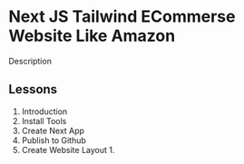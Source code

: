 # Next JS Tailwind ECommerse Website Like Amazon

Description

## Lessons

1. Introduction
2. Install Tools
3. Create Next App
4. Publish to Github
5. Create Website Layout
   1.
